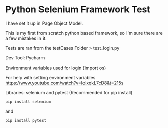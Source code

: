# Python Selenium Framework Test
I have set it up in Page Object Model.

This is my first from scratch python based framework, so I'm sure there are a few mistakes in it.

Tests are ran from the testCases Folder > test_login.py

Dev Tool: Pycharm

Environment variables used for login (import os)

For help with setting environment variables https://www.youtube.com/watch?v=IolxqkL7cD8&t=215s

Libraries: selenium and pytest (Recommended for pip install)
```bash
pip install selenium
```
and
```bash
pip install pytest
```